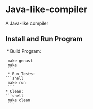 # Java-like-compiler
A Java-like compiler

## Install and Run Program
  * Build Program:
  ```shell
  make genast
  make
  ```
  * Run Tests:
  ```shell
  make run
  ```
  * Clean:
  ```shell
  make clean
  ```
